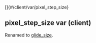 []{#/client/var/pixel_step_size}    
## pixel_step_size var (client)    
Renamed to [glide_size](/ref/atom/movable/var/glide_size/glide_size.md).  